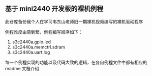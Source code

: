## 基于 mini2440 开发板的裸机例程

此仓库备份我个人在学习韦东山老师旧一期裸机视频编写的裸机驱动程序

例程难度由简到繁，例程编写顺序如下：

1. s3c2440a.gpio.led
2. s3c2440a.memctrl.sdram
3. s3c2440a.uart.log

每一个例程实现的功能以及代码大致的逻辑，在各自例程文件中都有相应的 readme 文档介绍
